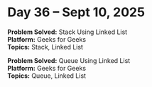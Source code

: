 # Day 36 – Sept 10, 2025

**Problem Solved:** Stack Using Linked List                                     
**Platform:** Geeks for Geeks                       
**Topics:** Stack, Linked List


**Problem Solved:** Queue Using Linked List                                           
**Platform:** Geeks for Geeks                        
**Topics:** Queue, Linked List
